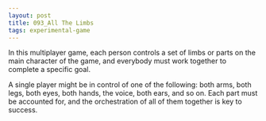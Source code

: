 ```yaml
---
layout: post
title: 093_All The Limbs
tags: experimental-game
---
```

In this multiplayer game, each person controls a set of limbs or parts on the main character of the game, and everybody must work together to complete a specific goal.

A single player might be in control of one of the following: both arms, both legs, both eyes, both hands, the voice, both ears, and so on.  Each part must be accounted for, and the orchestration of all of them together is key to success. 